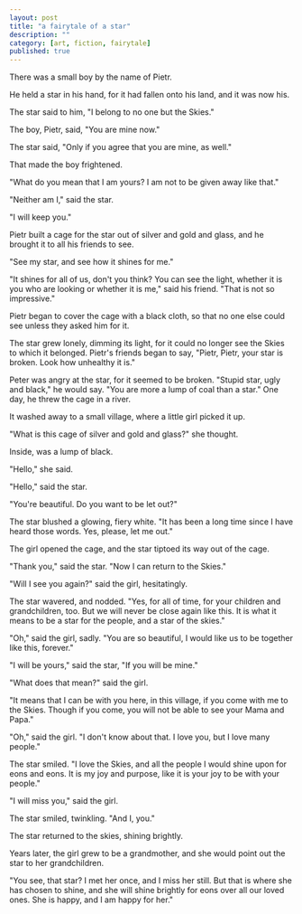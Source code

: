 ```yaml
---
layout: post
title: "a fairytale of a star"
description: ""
category: [art, fiction, fairytale]
published: true
---
```


There was a small boy by the name of Pietr.

He held a star in his hand, for it had fallen onto his land, and it was now his.

The star said to him, "I belong to no one but the Skies."

The boy, Pietr, said, "You are mine now."

The star said, "Only if you agree that you are mine, as well."

That made the boy frightened.

"What do you mean that I am yours? I am not to be given away like that."

"Neither am I," said the star.

"I will keep you."

Pietr built a cage for the star out of silver and gold and glass, and he brought it to all his friends to see.

"See my star, and see how it shines for me."

"It shines for all of us, don't you think? You can see the light, whether it is you who are looking or whether it is me," said his friend. "That is not so impressive."

Pietr began to cover the cage with a black cloth, so that no one else could see unless they asked him for it.

The star grew lonely, dimming its light, for it could no longer see the Skies to which it belonged. Pietr's friends began to say, "Pietr, Pietr, your star is broken. Look how unhealthy it is."

Peter was angry at the star, for it seemed to be broken. "Stupid star, ugly and black," he would say. "You are more a lump of coal than a star." One day, he threw the cage in a river.

It washed away to a small village, where a little girl picked it up.

"What is this cage of silver and gold and glass?" she thought.

Inside, was a lump of black.

"Hello," she said.

"Hello," said the star.

"You're beautiful. Do you want to be let out?"

The star blushed a glowing, fiery white. "It has been a long time since I have heard those words. Yes, please, let me out."

The girl opened the cage, and the star tiptoed its way out of the cage.

"Thank you," said the star. "Now I can return to the Skies."

"Will I see you again?" said the girl, hesitatingly.

The star wavered, and nodded. "Yes, for all of time, for your children and grandchildren, too. But we will never be close again like this. It is what it means to be a star for the people, and a star of the skies."

"Oh," said the girl, sadly. "You are so beautiful, I would like us to be together like this, forever."

"I will be yours," said the star, "If you will be mine."

"What does that mean?" said the girl.

"It means that I can be with you here, in this village, if you come with me to the Skies. Though if you come, you will not be able to see your Mama and Papa."

"Oh," said the girl. "I don't know about that. I love you, but I love many people."

The star smiled. "I love the Skies, and all the people I would shine upon for eons and eons. It is my joy and purpose, like it is your joy to be with your people."

"I will miss you," said the girl.

The star smiled, twinkling. "And I, you."

The star returned to the skies, shining brightly.

Years later, the girl grew to be a grandmother, and she would point out the star to her grandchildren.

"You see, that star? I met her once, and I miss her still. But that is where she has chosen to shine, and she will shine brightly for eons over all our loved ones. She is happy, and I am happy for her."